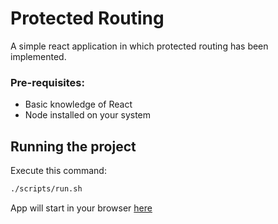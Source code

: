 # Protected Routing

A simple react application in which protected routing has been implemented.

### Pre-requisites:

- Basic knowledge of React
- Node installed on your system

## Running the project

Execute this command:

```bash
./scripts/run.sh
```

App will start in your browser [here](http://localhost:3000)
